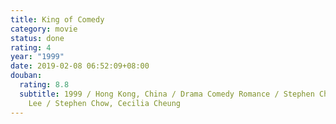 ```yaml
---
title: King of Comedy
category: movie
status: done
rating: 4
year: "1999"
date: 2019-02-08 06:52:09+08:00
douban:
  rating: 8.8
  subtitle: 1999 / Hong Kong, China / Drama Comedy Romance / Stephen Chow, Lik-Chi
    Lee / Stephen Chow, Cecilia Cheung
---
```



